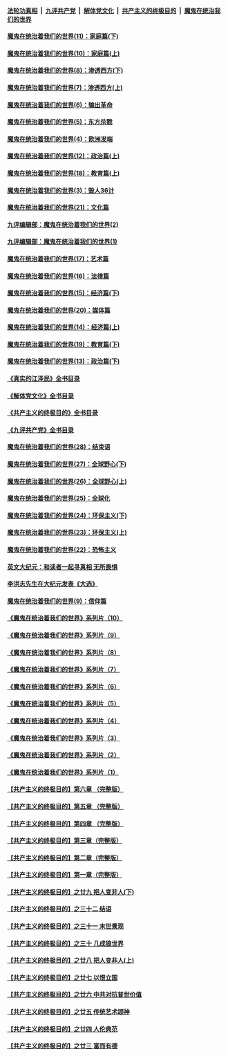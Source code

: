 ####  [法轮功真相](../../../../basic/blob/master/README.md?t=11200001) &nbsp;|&nbsp; [九评共产党](../../../../9ping.md/blob/master/README.md?t=11200001) &nbsp;|&nbsp; [解体党文化](../../../../jtdwh.md/blob/master/README.md?t=11200001)  &nbsp;|&nbsp; [共产主义的终极目的](../../../../gczydzjmd.md/blob/master/README.md?t=11200001) &nbsp;|&nbsp; [魔鬼在统治我们的世界](../../../../mgztzwmdsj.md/blob/master/README.md?t=11200001) 

#### [魔鬼在统治着我们的世界(11)：家庭篇(下)](../pages/nsc422/n10440961.md?t=11200001) 

#### [魔鬼在统治着我们的世界(10)：家庭篇(上)](../pages/nsc422/n10435448.md?t=11200001) 

#### [魔鬼在统治着我们的世界(8)：渗透西方(下)](../pages/nsc422/n10429603.md?t=11200001) 

#### [魔鬼在统治着我们的世界(7)：渗透西方(上)](../pages/nsc422/n10426013.md?t=11200001) 

#### [魔鬼在统治着我们的世界(6)：输出革命](../pages/nsc422/n10421536.md?t=11200001) 

#### [魔鬼在统治着我们的世界(5)：东方杀戮](../pages/nsc422/n10417707.md?t=11200001) 

#### [魔鬼在统治着我们的世界(4)：欧洲发端](../pages/nsc422/n10414890.md?t=11200001) 

#### [魔鬼在统治着我们的世界(12)：政治篇(上)](../pages/nsc422/n10444576.md?t=11200001) 

#### [魔鬼在统治着我们的世界(18)：教育篇(上)](../pages/nsc422/n10526970.md?t=11200001) 

#### [魔鬼在统治着我们的世界(3)：毁人36计](../pages/nsc422/n10411583.md?t=11200001) 

#### [魔鬼在统治着我们的世界(21)：文化篇](../pages/nsc422/n10597706.md?t=11200001) 

#### [九评编辑部：魔鬼在统治着我们的世界(2)](../pages/nsc422/n10410036.md?t=11200001) 

#### [九评编辑部：魔鬼在统治着我们的世界(1)](../pages/nsc422/n10406825.md?t=11200001) 

#### [魔鬼在统治着我们的世界(17)：艺术篇](../pages/nsc422/n10499093.md?t=11200001) 

#### [魔鬼在统治着我们的世界(16)：法律篇](../pages/nsc422/n10485969.md?t=11200001) 

#### [魔鬼在统治着我们的世界(15)：经济篇(下)](../pages/nsc422/n10469975.md?t=11200001) 

#### [魔鬼在统治着我们的世界(20)：媒体篇](../pages/nsc422/n10586579.md?t=11200001) 

#### [魔鬼在统治着我们的世界(14)：经济篇(上)](../pages/nsc422/n10457370.md?t=11200001) 

#### [魔鬼在统治着我们的世界(19)：教育篇(下)](../pages/nsc422/n10564808.md?t=11200001) 

#### [魔鬼在统治着我们的世界(13)：政治篇(下)](../pages/nsc422/n10448270.md?t=11200001) 

#### [《真实的江泽民》全书目录](../pages/nsc422/n13721399.md?t=11200001) 

#### [《解体党文化》全书目录](../pages/nsc422/n13721157.md?t=11200001) 

#### [《共产主义的终极目的》全书目录](../pages/nsc422/n13721048.md?t=11200001) 

#### [《九评共产党》全书目录](../pages/nsc422/n13708085.md?t=11200001) 

#### [魔鬼在统治着我们的世界(28)：结束语](../pages/nsc422/n10936246.md?t=11200001) 

#### [魔鬼在统治着我们的世界(27)：全球野心(下)](../pages/nsc422/n10928319.md?t=11200001) 

#### [魔鬼在统治着我们的世界(26)：全球野心(上)](../pages/nsc422/n10900318.md?t=11200001) 

#### [魔鬼在统治着我们的世界(25)：全球化](../pages/nsc422/n10788205.md?t=11200001) 

#### [魔鬼在统治着我们的世界(24)：环保主义(下)](../pages/nsc422/n10695307.md?t=11200001) 

#### [魔鬼在统治着我们的世界(23)：环保主义(上)](../pages/nsc422/n10688613.md?t=11200001) 

#### [魔鬼在统治着我们的世界(22)：恐怖主义](../pages/nsc422/n10614727.md?t=11200001) 

#### [英文大纪元：和读者一起寻真相 无所畏惧](../pages/nsc422/n12542027.md?t=11200001) 

#### [李洪志先生在大纪元发表《大选》](../pages/nsc422/n12534746.md?t=11200001) 

#### [魔鬼在统治着我们的世界(9)：信仰篇](../pages/nsc422/n10432159.md?t=11200001) 

#### [《魔鬼在统治着我们的世界》系列片（10）](../pages/nsc422/n12292670.md?t=11200001) 

#### [《魔鬼在统治着我们的世界》系列片（9）](../pages/nsc422/n12290859.md?t=11200001) 

#### [《魔鬼在统治着我们的世界》系列片（8）](../pages/nsc422/n12287445.md?t=11200001) 

#### [《魔鬼在统治着我们的世界》系列片（7）](../pages/nsc422/n12283425.md?t=11200001) 

#### [《魔鬼在统治着我们的世界》系列片（6）](../pages/nsc422/n12282314.md?t=11200001) 

#### [《魔鬼在统治着我们的世界》系列片（5）](../pages/nsc422/n12281419.md?t=11200001) 

#### [《魔鬼在统治着我们的世界》系列片（4）](../pages/nsc422/n12274024.md?t=11200001) 

#### [《魔鬼在统治着我们的世界》系列片（3）](../pages/nsc422/n12271322.md?t=11200001) 

#### [《魔鬼在统治着我们的世界》系列片（2）](../pages/nsc422/n12269049.md?t=11200001) 

#### [《魔鬼在统治着我们的世界》系列片（1）](../pages/nsc422/n12267575.md?t=11200001) 

#### [【共产主义的终极目的】第六章 （完整版）](../pages/nsc422/n11428913.md?t=11200001) 

#### [【共产主义的终极目的】第五章 （完整版）](../pages/nsc422/n11428912.md?t=11200001) 

#### [【共产主义的终极目的】第四章 （完整版）](../pages/nsc422/n11428907.md?t=11200001) 

#### [【共产主义的终极目的】第三章（完整版）](../pages/nsc422/n11428848.md?t=11200001) 

#### [【共产主义的终极目的】第二章（完整版）](../pages/nsc422/n11428831.md?t=11200001) 

#### [【共产主义的终极目的】第一章（完整版）](../pages/nsc422/n11417651.md?t=11200001) 

#### [【共产主义的终极目的】之廿九 把人变非人(下)](../pages/nsc422/n11344140.md?t=11200001) 

#### [【共产主义的终极目的】之三十二 结语](../pages/nsc422/n11360535.md?t=11200001) 

#### [【共产主义的终极目的】之三十一 末世景观](../pages/nsc422/n11351129.md?t=11200001) 

#### [【共产主义的终极目的】之三十 几成狼世界](../pages/nsc422/n11348280.md?t=11200001) 

#### [【共产主义的终极目的】之廿八 把人变非人(上)](../pages/nsc422/n11340492.md?t=11200001) 

#### [【共产主义的终极目的】之廿七 以恨立国](../pages/nsc422/n11336944.md?t=11200001) 

#### [【共产主义的终极目的】之廿六 中共对抗普世价值](../pages/nsc422/n11324785.md?t=11200001) 

#### [【共产主义的终极目的】之廿五 传统艺术颂神](../pages/nsc422/n11296396.md?t=11200001) 

#### [【共产主义的终极目的】之廿四 人伦典范](../pages/nsc422/n11296397.md?t=11200001) 

#### [【共产主义的终极目的】之廿三 富而有德](../pages/nsc422/n11283598.md?t=11200001) 

